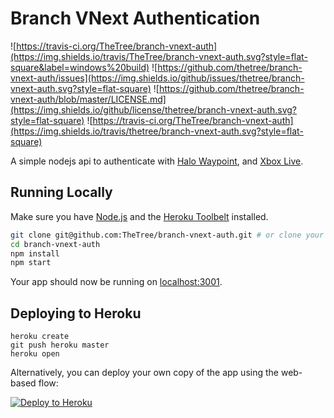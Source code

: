 Branch VNext Authentication
===
![https://travis-ci.org/TheTree/branch-vnext-auth](https://img.shields.io/travis/TheTree/branch-vnext-auth.svg?style=flat-square&label=windows%20build) ![https://github.com/thetree/branch-vnext-auth/issues](https://img.shields.io/github/issues/thetree/branch-vnext-auth.svg?style=flat-square) ![https://github.com/thetree/branch-vnext-auth/blob/master/LICENSE.md](https://img.shields.io/github/license/thetree/branch-vnext-auth.svg?style=flat-square) ![https://travis-ci.org/TheTree/branch-vnext-auth](https://img.shields.io/travis/thetree/branch-vnext-auth.svg?style=flat-square)

A simple nodejs api to authenticate with [Halo Waypoint](https://halowaypoint.com), and [Xbox Live](https://xboxlive.com).

## Running Locally

Make sure you have [Node.js](http://nodejs.org/) and the [Heroku Toolbelt](https://toolbelt.heroku.com/) installed.

```sh
git clone git@github.com:TheTree/branch-vnext-auth.git # or clone your own fork
cd branch-vnext-auth
npm install
npm start
```

Your app should now be running on [localhost:3001](http://localhost:3001/).

## Deploying to Heroku

```
heroku create
git push heroku master
heroku open
```

Alternatively, you can deploy your own copy of the app using the web-based flow:

[![Deploy to Heroku](https://www.herokucdn.com/deploy/button.png)](https://heroku.com/deploy)
